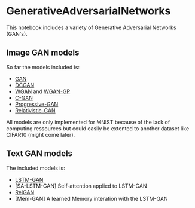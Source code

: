 # GenerativeAdversarialNetworks
This notebook includes a variety of Generative Adversarial Networks (GAN's).

## Image GAN models
So far the models included is:
 * [GAN](https://arxiv.org/abs/1406.2661)
 * [DCGAN](https://arxiv.org/abs/1511.06434)
 * [WGAN](https://arxiv.org/abs/1701.07875) and [WGAN-GP](https://arxiv.org/abs/1704.00028)
 * [C-GAN](https://arxiv.org/abs/1411.1784)
 * [Progressive-GAN](https://arxiv.org/abs/1710.10196)
 * [Relativistic-GAN](https://arxiv.org/abs/1807.00734)

All models are only implemented for MNIST because of the lack of computing ressources but could easily be extented to another dataset like CIFAR10 (might come later).

## Text GAN models
The included models is:
 * [LSTM-GAN](https://arxiv.org/abs/1611.04051)
 * [SA-LSTM-GAN] Self-attention applied to LSTM-GAN
 * [RelGAN](https://openreview.net/forum?id=rJedV3R5tm)
 * [Mem-GAN] A learned Memory interation with the LSTM-GAN
